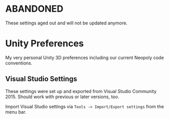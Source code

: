 # ABANDONED

These settings aged out and will not be updated anymore.

# Unity Preferences
My very personal Unity 3D preferences including our current Neopoly code conventions.

## Visual Studio Settings
These settings were set up and exported from Visual Studio Community 2015. Should work with previous or later versions, too.

Import Visual Studio settings via `Tools -> Import/Export settings` from the menu bar.
